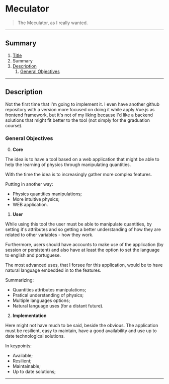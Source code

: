 <a name="title"></a>
# Meculator 
> The Meculator, as I really wanted.
---

<a name="summary"></a>
## Summary
1. [Title](#title)
2. Summary
3. [Description](#description)
	1. [General Objectives](#general-objectives)
---

<a name="description"></a>
## Description

Not the first time that I'm going to implement it. I even have another github repository with a version more focused on doing it while apply Vue.js as frontend framework, but it's not of my liking because I'd like a backend solutions that might fit better to the tool (not simply for the graduation course).

<a name="general-objetives"></a>
### General Objectives

0. **Core**

The idea is to have a tool based on a web application that might be able to help the learning of physics through manipulating quantities.<p>
With the time the idea is to increasingly gather more complex features. <p>

Putting in another way:

- Physics quantities manipulations;
- More intuitive physics;
- WEB application.


1. **User**

While using this tool the user must be able to manipulate quantities, by setting it's attributes and so getting a better understanding of how they are related to other variables - how they work.<p>

Furthermore, users should have accounts to make use of the application (by session or persistent) and also have at least the option to set the language to english and portuguese.<p>

The most advanced uses, that I forsee for this application, would be to have natural language embedded in to the features.

Summarizing:

- Quantities attributes manipulations;
- Pratical understanding of physics;
- Multiple languages options;
- Natural language uses (for a distant future).


2. **Implementation**

Here might not have much to be said, beside the obvious. The application must be resilient, easy to maintain, have a good availability and use up to date technological solutions.

In keypoints:

- Available;
- Resilient;
- Maintainable;
- Up to date solutions;

---
